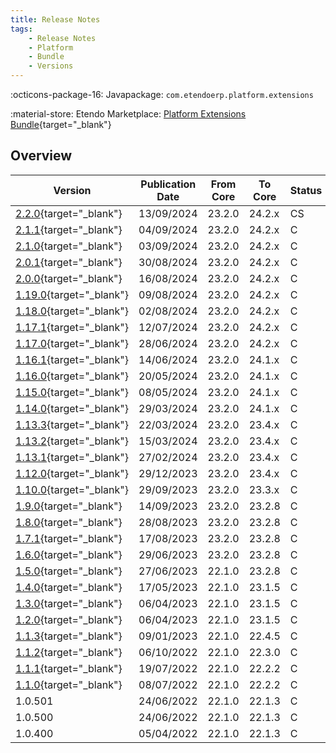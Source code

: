 ```yaml
---
title: Release Notes
tags:
    - Release Notes
    - Platform
    - Bundle
    - Versions
---
```

:octicons-package-16: Javapackage: `com.etendoerp.platform.extensions`

:material-store: Etendo Marketplace:  [Platform Extensions Bundle](https://marketplace.etendo.cloud/#/product-details?module=5AE4A287F2584210876230321FBEE614){target="_blank"}

## Overview

| Version | Publication Date | From Core | To Core | Status | GitHub |
| --- | --- | --- | --- | --- | :---: |
| [2.2.0](https://github.com/etendosoftware/com.etendoerp.platform.extensions/releases/tag/2.2.0){target="_blank"} | 13/09/2024 | 23.2.0 | 24.2.x | CS | :white_check_mark: |
| [2.1.1](https://github.com/etendosoftware/com.etendoerp.platform.extensions/releases/tag/2.1.1){target="_blank"} | 04/09/2024 | 23.2.0 | 24.2.x | C | :white_check_mark: |
| [2.1.0](https://github.com/etendosoftware/com.etendoerp.platform.extensions/releases/tag/2.1.0){target="_blank"} | 03/09/2024 | 23.2.0 | 24.2.x | C | :white_check_mark: |
| [2.0.1](https://github.com/etendosoftware/com.etendoerp.platform.extensions/releases/tag/2.0.1){target="_blank"} | 30/08/2024 | 23.2.0 | 24.2.x | C | :white_check_mark: |
| [2.0.0](https://github.com/etendosoftware/com.etendoerp.platform.extensions/releases/tag/2.0.0){target="_blank"} | 16/08/2024 | 23.2.0 | 24.2.x | C | :white_check_mark: |
| [1.19.0](https://github.com/etendosoftware/com.etendoerp.platform.extensions/releases/tag/1.19.0){target="_blank"} | 09/08/2024 | 23.2.0 | 24.2.x | C | :white_check_mark: |
| [1.18.0](https://github.com/etendosoftware/com.etendoerp.platform.extensions/releases/tag/1.18.0){target="_blank"} | 02/08/2024 | 23.2.0 | 24.2.x | C | :white_check_mark: |
| [1.17.1](https://github.com/etendosoftware/com.etendoerp.platform.extensions/releases/tag/1.17.1){target="_blank"} | 12/07/2024 | 23.2.0 | 24.2.x | C | :white_check_mark: |
| [1.17.0](https://github.com/etendosoftware/com.etendoerp.platform.extensions/releases/tag/1.17.0){target="_blank"} | 28/06/2024 | 23.2.0 | 24.2.x | C | :white_check_mark: |
| [1.16.1](https://github.com/etendosoftware/com.etendoerp.platform.extensions/releases/tag/1.16.1){target="_blank"} | 14/06/2024 | 23.2.0 | 24.1.x | C | :white_check_mark: |
| [1.16.0](https://github.com/etendosoftware/com.etendoerp.platform.extensions/releases/tag/1.16.0){target="_blank"} | 20/05/2024 | 23.2.0 | 24.1.x | C | :white_check_mark: |
| [1.15.0](https://github.com/etendosoftware/com.etendoerp.platform.extensions/releases/tag/1.15.0){target="_blank"} | 08/05/2024 | 23.2.0 | 24.1.x | C | :white_check_mark: |
| [1.14.0](https://github.com/etendosoftware/com.etendoerp.platform.extensions/releases/tag/1.14.0){target="_blank"} | 29/03/2024 | 23.2.0 | 24.1.x | C | :white_check_mark: |
| [1.13.3](https://github.com/etendosoftware/com.etendoerp.platform.extensions/releases/tag/1.13.3){target="_blank"} | 22/03/2024 | 23.2.0 | 23.4.x | C | :white_check_mark: |
| [1.13.2](https://github.com/etendosoftware/com.etendoerp.platform.extensions/releases/tag/1.13.2){target="_blank"} | 15/03/2024 | 23.2.0 | 23.4.x | C | :white_check_mark: |
| [1.13.1](https://github.com/etendosoftware/com.etendoerp.platform.extensions/releases/tag/1.13.1){target="_blank"} | 27/02/2024 | 23.2.0 | 23.4.x | C | :white_check_mark: |
| [1.12.0](https://github.com/etendosoftware/com.etendoerp.platform.extensions/releases/tag/1.12.0){target="_blank"} | 29/12/2023 | 23.2.0 | 23.4.x | C | :white_check_mark: |
| [1.10.0](https://github.com/etendosoftware/com.etendoerp.platform.extensions/releases/tag/1.10.0){target="_blank"} | 29/09/2023 | 23.2.0 | 23.3.x | C | :white_check_mark: |
| [1.9.0](https://github.com/etendosoftware/com.etendoerp.platform.extensions/releases/tag/1.9.0){target="_blank"} | 14/09/2023 | 23.2.0 | 23.2.8 | C | :white_check_mark: |
| [1.8.0](https://github.com/etendosoftware/com.etendoerp.platform.extensions/releases/tag/1.8.0){target="_blank"} | 28/08/2023 | 23.2.0 | 23.2.8 | C | :white_check_mark: |
| [1.7.1](https://github.com/etendosoftware/com.etendoerp.platform.extensions/releases/tag/1.7.1){target="_blank"} | 17/08/2023 | 23.2.0 | 23.2.8 | C | :white_check_mark: |
| [1.6.0](https://github.com/etendosoftware/com.etendoerp.platform.extensions/releases/tag/1.6.0){target="_blank"} | 29/06/2023 | 23.2.0 | 23.2.8 | C | :white_check_mark: |
| [1.5.0](https://github.com/etendosoftware/com.etendoerp.platform.extensions/releases/tag/1.5.0){target="_blank"} | 27/06/2023 | 22.1.0 | 23.2.8 | C | :white_check_mark: |
| [1.4.0](https://github.com/etendosoftware/com.etendoerp.platform.extensions/releases/tag/1.4.0){target="_blank"} | 17/05/2023 | 22.1.0 | 23.1.5 | C | :white_check_mark: |
| [1.3.0](https://github.com/etendosoftware/com.etendoerp.platform.extensions/releases/tag/1.3.0){target="_blank"} | 06/04/2023 | 22.1.0 | 23.1.5 | C | |
| [1.2.0](https://github.com/etendosoftware/com.etendoerp.platform.extensions/releases/tag/1.2.0){target="_blank"} | 06/04/2023	| 22.1.0 | 23.1.5 | C | |
| [1.1.3](https://github.com/etendosoftware/com.etendoerp.platform.extensions/releases/tag/1.1.3){target="_blank"} 	|09/01/2023	| 22.1.0 | 22.4.5 | C | |
| [1.1.2](https://github.com/etendosoftware/com.etendoerp.platform.extensions/releases/tag/v1.1.2){target="_blank"} | 06/10/2022 | 22.1.0 | 22.3.0 | C | |
| [1.1.1](https://github.com/etendosoftware/com.etendoerp.platform.extensions/releases/tag/1.1.1){target="_blank"} | 19/07/2022	| 22.1.0 | 22.2.2 | C | |
| [1.1.0](https://github.com/etendosoftware/com.etendoerp.platform.extensions/releases/tag/v1.1.0){target="_blank"} | 08/07/2022	| 22.1.0 | 22.2.2 | C | |
| 1.0.501 | 24/06/2022 | 22.1.0 | 22.1.3 | C | |
| 1.0.500 | 24/06/2022 | 22.1.0 | 22.1.3 | C | |
| 1.0.400 | 05/04/2022 | 22.1.0 | 22.1.3 | C | |